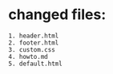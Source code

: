 # changed files:
    1. header.html
    2. footer.html
    3. custom.css
    4. howto.md
    5. default.html